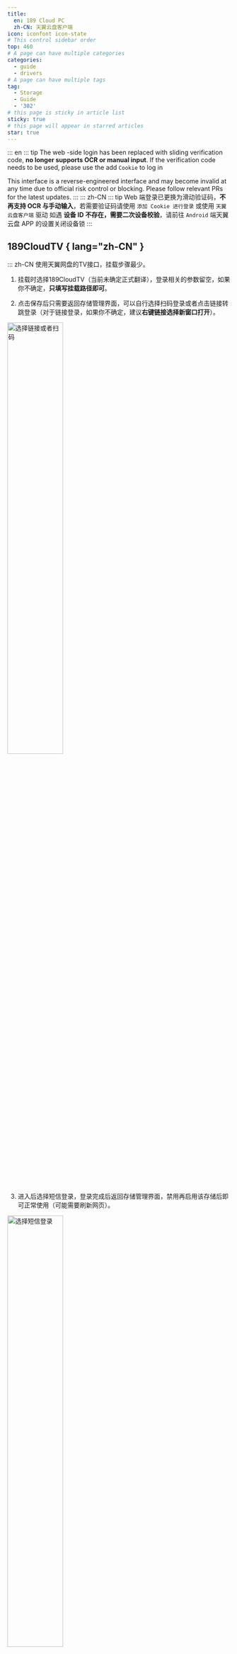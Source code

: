 ```yaml
---
title:
  en: 189 Cloud PC
  zh-CN: 天翼云盘客户端
icon: iconfont icon-state
# This control sidebar order
top: 460
# A page can have multiple categories
categories:
  - guide
  - drivers
# A page can have multiple tags
tag:
  - Storage
  - Guide
  - '302'
# this page is sticky in article list
sticky: true
# this page will appear in starred articles
star: true
---
```


<!--@include: @/snippets/reverse-tip.md-->

::: en
::: tip
The web -side login has been replaced with sliding verification code, **no longer supports OCR or manual input**. If the verification code needs to be used, please use the add `Cookie` to log in

This interface is a reverse-engineered interface and may become invalid at any time due to official risk control or blocking. Please follow relevant PRs for the latest updates.
:::
::: zh-CN
::: tip
Web 端登录已更换为滑动验证码，**不再支持 OCR 与手动输入**，若需要验证码请使用 `添加 Cookie 进行登录` 或使用 `天翼云盘客户端` 驱动
如遇 **设备 ID 不存在，需要二次设备校验**，请前往 `Android` 端天翼云盘 APP 的设置关闭设备锁
:::

## 189CloudTV { lang="zh-CN" }

::: zh-CN
使用天翼网盘的TV接口，挂载步骤最少。

1. 挂载时选择189CloudTV（当前未确定正式翻译），登录相关的参数留空，如果你不确定，**只填写挂载路径即可**。

2. 点击保存后只需要返回存储管理界面，可以自行选择扫码登录或者点击链接转跳登录（对于链接登录，如果你不确定，建议**右键链接选择新窗口打开**）。

<img src="/img/drivers/189/4.png" alt="选择链接或者扫码" width="50%">

3. 进入后选择短信登录，登录完成后返回存储管理界面，禁用再启用该存储后即可正常使用（可能需要刷新网页）。

<img src="/img/drivers/189/3.png" alt="选择短信登录" width="50%">

:::

## 189CloudTV { lang="en" }

::: en
Uses the TV interface of 189 Cloud PC, with the fewest mounting steps.

1. When mounting, select 189CloudTV. Leave the login parameters blank. If you are unsure, **just fill in the mount path**.

2. After clicking save, simply return to the storage management page. You can choose to log in by scanning a QR code or click the link to log in (for link login, if you are unsure, it is recommended to **right-click the link and open it in a new window**).

   <img src="/img/drivers/189/4.png" alt="Choose link or QR code" width="50%">

3. After entering, select SMS login. Once logged in, return to the storage management page. Disable and re-enable the storage to use it normally (you may need to refresh the page).

   <img src="/img/drivers/189/3.png" alt="Select SMS login" width="50%">

:::

## 个人云 { lang="zh-CN" }

## Personal Cloud { lang="en" }

### Username { lang="en" }

### 用户名 { lang="zh-CN" }

::: en
the phone number used to log in
:::
::: zh-CN
用于登录的电话号码
:::

### 密码 { lang="zh-CN" }

### Password { lang="en" }

::: en
password for login
:::

::: zh-CN
登录密码
:::

### 根文件夹ID { lang="zh-CN" }

### Root folder ID { lang="en" }

::: en
The string at the end of the official website url, such as:

- https://cloud.189.cn/web/main/file/folder/-11 -> `-11`
- https://cloud.189.cn/web/main/file/folder/71398114617385472 -> `71398114617385472`

  ![189](/img/drivers/189/189.png)

:::

::: zh-CN
官网 URL 末尾的字符串，如：

- https://cloud.189.cn/web/main/file/folder/-11 -> `-11`
- https://cloud.189.cn/web/main/file/folder/71398114617385472 -> `71398114617385472`

  ![189](/img/drivers/189/189.png)

:::

### 家庭云中转 { lang="zh-CN" }

### Family transfer { lang="en" }

::: en
Give 189 Cloud PC adds Personal's `Family Transfer option`, which is convenient for users without VIP, and a large number of family cloud spaces upload.

- Note: The old upload interface family cloud will still limit the upload quantity, so `Rapid upload` and ` Old Upload` will not take effect

:::
::: zh-CN
为天翼云盘增加个人云使用`家庭云中转选项`，方便不开会员且家庭云空间小情况下大量上传。

- 注：旧的上传接口家庭云依然会限制上传量，所以`秒传选项`和`旧的上传方式`不生效

:::

## 家庭云 { lang="zh-CN" }

## Family Cloud { lang="en" }

::: en
(189 Cloud PC Driver Only) Use a computer browser, open the developer tool (F12), switch the emulation device and select the mobile device

Open https://h5.cloud.189.cn/main.html#/family, enter the folder you want to mount, you can see the request in the network, and then find the required parameters:
:::

::: zh-CN
（天翼云盘客户端驱动专用）使用电脑浏览器，打开开发者工具（F12），切换仿真设备选择手机设备

打开https://h5.cloud.189.cn/main.html#/family ，进入你想挂载的文件夹，可在网络中看到请求，然后找到所需参数：
:::

![189](/img/drivers/189/189-1.png)

### OpenList挂载填写示例： { lang="zh-CN" }

### OpenList fill in examples： { lang="en" }

#### 天翼云盘 { lang="zh-CN" }

#### 189 Cloud PC { lang="en" }

::: en
Fill in the account^1^and password^2^,Then click one request in the request, just bring `Cookies`, click on one at will Then fill in,Cookie expires time is unknown
:::

::: zh-CN
填写帐号^1^和密码^2^，然后在请求中随便点击一个请求随意点击一个携带`Cookie`^3^的参数复制填写，Cookie有效期未知。
:::

![189](/img/drivers/189/189-0.png)

#### 天翼云盘客户端 { lang="zh-CN" }

#### 189 Cloud PC Client { lang="en" }

![189](/img/drivers/189/189-2.png)

::: en
Video reference: **https://www.bilibili.com/video/BV16A4y197De**
:::
::: zh-CN
视频参考：**https://www.bilibili.com/video/BV16A4y197De**
:::

## 建议 { lang="zh-CN" }

## suggestion { lang="en" }

::: en
It is recommended to use the 189 Cloud PC Client first, [**Notes click to view.**](../../faq/howto.md#when-adding-189-cloud-pc-client-storage-prompt-need-img-validate-code-verification-code)
:::
::: zh-CN
建议首选使用天翼云盘客户端，[**注意事项点击查看**](../../faq/howto.md#添加-天翼云盘客户端-存储时-提示-need-img-validate-code-验证码)
:::

### 默认使用的下载方式 { lang="zh-CN" }

### The default download method used { lang="en" }

::: en

```mermaid
---
title: Which download method is used by default?
---
flowchart TB
    style a1 fill:#bbf,stroke:#f66,stroke-width:2px,color:#fff
    style a2 fill:#ff7575,stroke:#333,stroke-width:4px
    subgraph ide1 [ ]
    a1
    end
    a1[302]:::someclass====|default|a2[user equipment]
    classDef someclass fill:#f96
    c1[local proxy]-.alternative.->a2[user equipment]
    b1[Download proxy URL]-.alternative.->a2[user equipment]
    click a1 "../drivers/common.html#webdav-policy"
    click b1 "../drivers/common.html#webdav-policy"
    click c1 "../drivers/common.html#webdav-policy"
```

:::

::: zh-CN

```mermaid
---
title: 默认使用的哪种下载方式？
---
flowchart TB
    style a1 fill:#bbf,stroke:#f66,stroke-width:2px,color:#fff
    style a2 fill:#ff7575,stroke:#333,stroke-width:4px
    subgraph ide1 [ ]
    a1
    end
    a1[302]:::someclass====|默认|a2[用户设备]
    classDef someclass fill:#f96
    c1[本机代理]-.备选.->a2[用户设备]
    b1[代理URL]-.备选.->a2[用户设备]
    click a1 "../drivers/common.html#webdav-策略"
    click b1 "../drivers/common.html#webdav-策略"
    click c1 "../drivers/common.html#webdav-策略"
```

:::
